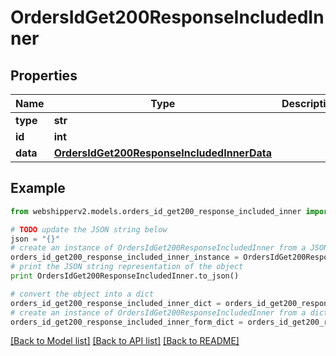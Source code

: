 # OrdersIdGet200ResponseIncludedInner


## Properties
Name | Type | Description | Notes
------------ | ------------- | ------------- | -------------
**type** | **str** |  | [optional] 
**id** | **int** |  | [optional] 
**data** | [**OrdersIdGet200ResponseIncludedInnerData**](OrdersIdGet200ResponseIncludedInnerData.md) |  | [optional] 

## Example

```python
from webshipperv2.models.orders_id_get200_response_included_inner import OrdersIdGet200ResponseIncludedInner

# TODO update the JSON string below
json = "{}"
# create an instance of OrdersIdGet200ResponseIncludedInner from a JSON string
orders_id_get200_response_included_inner_instance = OrdersIdGet200ResponseIncludedInner.from_json(json)
# print the JSON string representation of the object
print OrdersIdGet200ResponseIncludedInner.to_json()

# convert the object into a dict
orders_id_get200_response_included_inner_dict = orders_id_get200_response_included_inner_instance.to_dict()
# create an instance of OrdersIdGet200ResponseIncludedInner from a dict
orders_id_get200_response_included_inner_form_dict = orders_id_get200_response_included_inner.from_dict(orders_id_get200_response_included_inner_dict)
```
[[Back to Model list]](../README.md#documentation-for-models) [[Back to API list]](../README.md#documentation-for-api-endpoints) [[Back to README]](../README.md)


